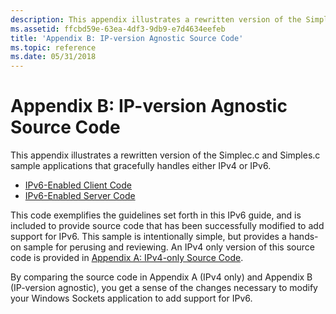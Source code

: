 ```yaml
---
description: This appendix illustrates a rewritten version of the Simplec.c and Simples.c sample applications that gracefully handles either IPv4 or IPv6.IPv6-Enabled Client CodeIPv6-Enabled Server Code
ms.assetid: ffcbd59e-63ea-4df3-9db9-e7d4634eefeb
title: 'Appendix B: IP-version Agnostic Source Code'
ms.topic: reference
ms.date: 05/31/2018
---
```


# Appendix B: IP-version Agnostic Source Code

This appendix illustrates a rewritten version of the Simplec.c and Simples.c sample applications that gracefully handles either IPv4 or IPv6.

-   [IPv6-Enabled Client Code](ipv6-enabled-client-code-2.md)
-   [IPv6-Enabled Server Code](ipv6-enabled-server-code-2.md)

This code exemplifies the guidelines set forth in this IPv6 guide, and is included to provide source code that has been successfully modified to add support for IPv6. This sample is intentionally simple, but provides a hands-on sample for perusing and reviewing. An IPv4 only version of this source code is provided in [Appendix A: IPv4-only Source Code](appendix-a-ipv4-only-source-code-2.md).

By comparing the source code in Appendix A (IPv4 only) and Appendix B (IP-version agnostic), you get a sense of the changes necessary to modify your Windows Sockets application to add support for IPv6.

 

 



